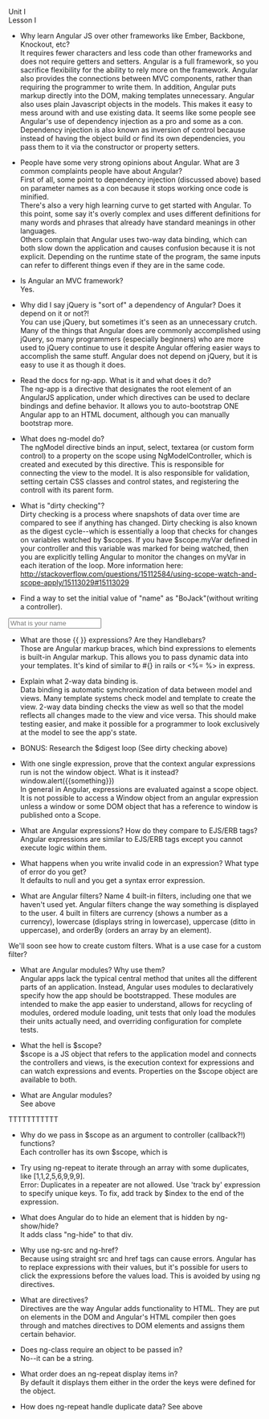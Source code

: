 Unit I  
Lesson I  

* Why learn Angular JS over other frameworks like Ember, Backbone, Knockout, etc?  
It requires fewer characters and less code than other frameworks and does not require getters and setters. Angular is a full framework, so you sacrifice flexibility for the ability to rely more on the framework. Angular also provides the connections between MVC components, rather than requiring the programmer to write them. In addition, Angular puts markup directly into the DOM, making templates unnecessary. Angular also uses plain Javascript objects in the models. This makes it easy to mess around with and use existing data.
It seems like some people see Angular's use of dependency injection as a pro and some as a con. Dependency injection is also known as inversion of control because instead of having the object build or find its own dependencies, you pass them to it via the constructor or property setters.  

* People have some very strong opinions about Angular. What are 3 common complaints people have about Angular?   
First of all, some point to dependency injection (discussed above) based on parameter names as a con because it stops working once code is minified.  
There's also a very high learning curve to get started with Angular. To this point, some say it's overly complex and uses different definitions for many words and phrases that already have standard meanings in other languages.   
Others complain that Angular uses two-way data binding, which can both slow down the application and causes confusion because it is not explicit. Depending on the runtime state of the program, the same inputs can refer to different things even if they are in the same code.    

* Is Angular an MVC framework?  
Yes.

* Why did I say jQuery is "sort of" a dependency of Angular? Does it depend on it or not?!  
You can use jQuery, but sometimes it's seen as an unnecessary crutch. Many of the things that Angular does are commonly accomplished using jQuery, so many programmers (especially beginners) who are more used to jQuery continue to use it despite Angular offering easier ways to accomplish the same stuff. Angular does not depend on jQuery, but it is easy to use it as though it does.

* Read the docs for ng-app. What is it and what does it do?  
The ng-app is a directive that designates the root element of an AngularJS application, under which directives can be used to declare bindings and define behavior. It allows you to auto-bootstrap ONE Angular app to an HTML document, although you can manually bootstrap more.   

* What does ng-model do?  
The ngModel directive binds an input, select, textarea (or custom form control) to a property on the scope using NgModelController, which is created and executed by this directive. This is responsible for connecting the view to the model. It is also responsible for validation, setting certain CSS classes and control states, and registering the controll with its parent form.

* What is "dirty checking"?   
Dirty checking is a process where snapshots of data over time are compared to see if anything has changed. Dirty checking is also known as the digest cycle--which is essentially a loop that checks for changes on variables watched by $scopes. If you have $scope.myVar defined in your controller and this variable was marked for being watched, then you are explicitly telling Angular to monitor the changes on myVar in each iteration of the loop. More information here: http://stackoverflow.com/questions/15112584/using-scope-watch-and-scope-apply/15113029#15113029

* Find a way to set the initial value of "name" as "BoJack"(without writing a controller).  
<input type="text" placeholder="What is your name" ng-model="name" ng-init="name='BoJack'">  

* What are those {{ }} expressions? Are they Handlebars?  
Those are Angular markup braces, which bind expressions to elements is built-in Angular markup. This allows you to pass dynamic data into your templates. It's kind of similar to #{} in rails or <%=  %> in express.  

* Explain what 2-way data binding is.  
Data binding is automatic synchronization of data between model and views. Many template systems check model and template to create the view. 2-way data binding checks the view as well so that the model reflects all changes made to the view and vice versa.  This should make testing easier, and make it possible for a programmer to look exclusively at the model to see the app's state.  

* BONUS: Research the $digest loop (See dirty checking above)  

* With one single expression, prove that the context angular expressions run is not the window object. What is it instead?  
window.alert({{something}})  
In general in Angular, expressions are evaluated against a scope object.  
It is not possible to access a Window object from an angular expression unless a window or some DOM object that has a reference to window is published onto a Scope.

* What are Angular expressions? How do they compare to EJS/ERB tags?  
Angular expressions are similar to EJS/ERB tags except you cannot execute logic within them.  

* What happens when you write invalid code in an expression? What type of error do you get?   
It defaults to null and you get a syntax error expression.   

* What are Angular filters? Name 4 built-in filters, including one that we haven't used yet.  Angular filters change the way something is displayed to the user.  4 built in filters are currency (shows a number as a currency), lowercase (displays string in lowercase), uppercase (ditto in uppercase), and orderBy (orders an array by an element).  

We'll soon see how to create custom filters. What is a use case for a custom filter?  

* What are Angular modules? Why use them?  
Angular apps lack the typical central method that unites all the different parts of an application. Instead, Angular uses modules to declaratively specify how the app should be bootstrapped. These modules are intended to make the app easier to understand, allows for recycling of modules, ordered module loading, unit tests that only load the modules their units actually need, and overriding configuration for complete tests.

* What the hell is $scope?   
$scope is a JS object that refers to the application model and connects the controllers and views, is the execution context for expressions and can watch expressions and events. Properties on the $scope object are available to both.  

* What are Angular modules?  
See above  

TTTTTTTTTTT
* Why do we pass in $scope as an argument to controller (callback?!) functions?   
Each controller has its own $scope, which is   

* Try using ng-repeat to iterate through an array with some duplicates, like [1,1,2,5,6,9,9,9].   
Error: Duplicates in a repeater are not allowed. Use 'track by' expression to specify unique keys. To fix, add track by $index to the end of the expression.   

* What does Angular do to hide an element that is hidden by ng-show/hide?   
It adds class "ng-hide" to that div.  

* Why use ng-src and ng-href?  
Because using straight src and href tags can cause errors. Angular has to replace expressions with their values, but it's possible for users to click the expressions before the values load. This is avoided by using ng directives.  

* What are directives?  
Directives are the way Angular adds functionality to HTML. They are put on elements in the DOM and Angular's HTML compiler then goes through and matches directives to DOM elements and assigns them certain behavior.   

* Does ng-class require an object to be passed in?  
No--it can be a string.

* What order does an ng-repeat display items in?  
By default it displays them either in the order the keys were defined for the object.  

* How does ng-repeat handle duplicate data?  See above



